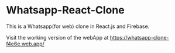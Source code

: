 # Whatsapp-React-Clone
This is a Whatsapp(for web) clone in React.js and Firebase.


Visit the working version of the webApp at https://whatsapp-clone-f4e6e.web.app/ 
